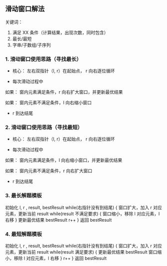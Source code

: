 ## 滑动窗口解法

关键词：

1. 满足 XX 条件（计算结果，出现次数，同时包含）
2. 最长/最短
3. 字串/子数组/子序列

### 1. 滑动窗口使用思路（寻找最长）

- 核心： 左右双指针（l, r）在起始点， r 向右逐位循环

- 每次滑动过程中

如果： 窗内元素满足条件，r 向右扩大窗口，并更新最优结果

如果： 窗内元素不满足条件，l 向右缩小窗口

- r 到达结尾

### 2. 滑动窗口使用思路（寻找最短）

- 核心： 左右双指针（l, r）在起始点， r 向右逐位循环

- 每次滑动过程中

如果： 窗内元素满足条件，l 向右缩小窗口，并更新最优结果

如果： 窗内元素不满足条件，r 向右扩大窗口

- r 到达结尾

### 3. 最长解题模板

初始化 l, r , result, bestResult
while(右指针没有到结尾) {
窗口扩大，加入 r 对应元素，更新当前 result
while(result 不满足要求) {
窗口缩小，移除 l 对应元素，l 右移
}
更新最优结果 bestResult
r++
}
返回 bestResult

### 4. 最短解题模板

初始化 l, r , result, bestResult
while(右指针没有到结尾) {
窗口扩大，加入 r 对应元素，更新当前 result
while(result 满足要求) {
更新最优结果 bestResult
窗口缩小，移除 l 对应元素，l 右移
}
r++
}
返回 bestResult
